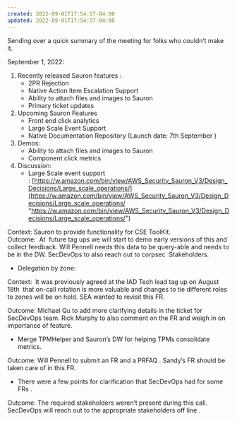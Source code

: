 ```yaml
---
created: 2022-09-01T17:54:57-04:00
updated: 2022-09-01T17:54:57-04:00
---
```

Sending over a quick summary of the meeting for folks who couldn’t make it.

September 1, 2022:

1.  Recently released Sauron features :
    -   2PR Rejection
    -   Native Action Item Escalation Support
    -   Ability to attach files and images to Sauron
    -   Primary ticket updates
2.  Upcoming Sauron Features
    -   Front end click analytics
    -   Large Scale Event Support  
    -   Native Documentation Repository (Launch date: 7th September )
3.  Demos:
    -   Ability to attach files and images to Sauron
    -   Component click metrics
4.  Discussion: 
    -   Large Scale event support : [https://w.amazon.com/bin/view/AWS_Security_Sauron_V3/Design_Decisions/Large_scale_operations/](https://w.amazon.com/bin/view/AWS_Security_Sauron_V3/Design_Decisions/Large_scale_operations/ "https://w.amazon.com/bin/view/AWS_Security_Sauron_V3/Design_Decisions/Large_scale_operations/")

Context: Sauron to provide functionality for CSE ToolKit.   
Outcome:  At  future tag ups we will start to demo early versions of this and collect feedback. Will Pennell needs this data to be query-able and needs to be in the DW. SecDevOps to also reach out to corpsec  Stakeholders.

-   Delegation by zone:

Context:  It was previously agreed at the IAD Tech lead tag up on August 18th  that on-call rotation is more valuable and changes to tie different roles to zones will be on hold. SEA wanted to revisit this FR.

Outcome: Michael Qu to add more clarifying details in the ticket for SecDevOps team. Rick Murphy to also comment on the FR and weigh in on importance of feature.

-   Merge TPMHelper and Sauron’s DW for helping TPMs consolidate metrics.

Outcome: Will Pennell to submit an FR and a PRFAQ . Sandy’s FR should be taken care of in this FR.

-   There were a few points for clarification that SecDevOps had for some FRs .

Outcome: The required stakeholders weren’t present during this call. SecDevOps will reach out to the appropriate stakeholders off line .